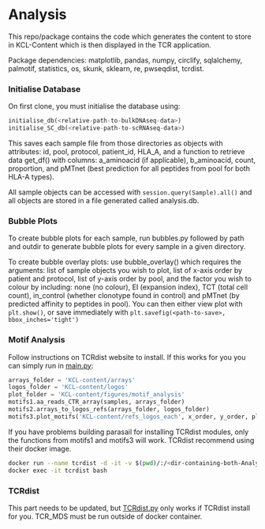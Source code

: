 # Analysis

This repo/package contains the code which generates the content to store in KCL-Content which is then displayed in the TCR application.

Package dependencies: matplotlib, pandas, numpy, circlify, sqlalchemy, palmotif, statistics, os, skunk, sklearn, re, pwseqdist, tcrdist. 

### Initialise Database

On first clone, you must initialise the database using:

```python
initialise_db(<relative-path-to-bulkDNAseq-data>)
initialise_SC_db(<relative-path-to-scRNAseq-data>)
```

This saves each sample file from those directories as objects with attributes: id, pool, protocol, patient_id, HLA_A, and a function to retrieve data get_df() with columns: a_aminoacid (if applicable), b_aminoacid, count, proportion, and pMTnet (best prediction for all peptides from pool for both HLA-A types).

All sample objects can be accessed with `session.query(Sample).all()` and all objects are stored in a file generated called analysis.db.

### Bubble Plots

To create bubble plots for each sample, run bubbles.py followed by path and outdir to generate bubble plots for every sample in a given directory.

To create bubble overlay plots: use bubble_overlay() which requires the arguments: list of sample objects you wish to plot, list of x-axis order by patient and protocol,  list of y-axis order by pool, and the factor you wish to colour by including: none (no colour), EI (expansion index), TCT (total cell count), in_control (whether clonotype found in control) and pMTnet (by predicted affinity to peptides in pool). You can then either view plot with `plt.show()`, or save immediately with `plt.savefig(<path-to-save>, bbox_inches='tight')`

### Motif Analysis

Follow instructions on TCRdist website to install. If this works for you you can simply run in [main.py](http://main.py):

```python
arrays_folder = 'KCL-content/arrays'
logos_folder = 'KCL-content/logos'
plot_folder = 'KCL-content/figures/motif_analysis'
motifs1.aa_reads_CTR_array(samples, arrays_folder)
motifs2.arrays_to_logos_refs(arrays_folder, logos_folder)
motifs3.plot_motifs('KCL-content/refs_logos_each', x_order, y_order, plot_folder)
```

If you have problems building parasail for installing TCRdist modules, only the functions from motifs1 and motifs3 will work. TCRdist recommend using their docker image. 

```bash
docker run --name tcrdist -d -it -v $(pwd)/:/<dir-containing-both-Analysis-and-data-folder>/ quay.io/kmayerb/tcrdist3:0.1.9
docker exec -it tcrdist bash
```

### TCRdist

This part needs to be updated, but [TCRdist.py](http://TCRdist.py) only works if TCRdist install for you. TCR_MDS must be run outside of docker container.